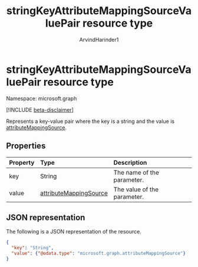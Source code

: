 ﻿---
title: "stringKeyAttributeMappingSourceValuePair resource type"
description: "Represents a key-value pair where the key is a string and the value is attributeMappingSource."
localization_priority: Normal
doc_type: resourcePageType
author: "ArvindHarinder1"
ms.prod: "microsoft-identity-platform"
---

# stringKeyAttributeMappingSourceValuePair resource type

Namespace: microsoft.graph

[!INCLUDE [beta-disclaimer](../../includes/beta-disclaimer.md)]

Represents a key-value pair where the key is a string and the value is [attributeMappingSource](synchronization-attributemappingsource.md).

## Properties

| Property | Type                                                                | Description                 |
| :------- | :------------------------------------------------------------------ | :-------------------------- |
| key      | String                                                              | The name of the parameter.  |
| value    | [attributeMappingSource](synchronization-attributemappingsource.md) | The value of the parameter. |

## JSON representation

The following is a JSON representation of the resource.

<!-- {
  "blockType": "resource",
  "optionalProperties": [

  ],
  "@odata.type": "microsoft.graph.stringKeyAttributeMappingSourceValuePair"
}-->

```json
{
  "key": "String",
  "value": {"@odata.type": "microsoft.graph.attributeMappingSource"}
}

```

<!-- uuid: 8fcb5dbc-d5aa-4681-8e31-b001d5168d79
2015-10-25 14:57:30 UTC -->

<!--
{
  "type": "#page.annotation",
  "description": "stringKeyAttributeMappingSourceValuePair resource",
  "keywords": "",
  "section": "documentation",
  "tocPath": "",
  "suppressions": []
}
-->
